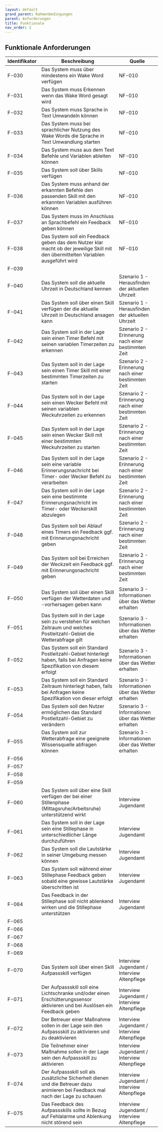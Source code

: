 ```yaml
---
layout: default
grand_parent: Rahmenbedingungen
parent: Anforderungen
title: Funktionale
nav_order: 2
---
```



## Funktionale Anforderungen  

| Identifikator | Beschreibung                                                                                                                        | Quelle                                                                                                           |
| ------------- | ----------------------------------------------------------------------------------------------------------------------------------- | ---------------------------------------------------------------------------------------------------------------- |
| F-030         | Das System muss über mindestens ein Wake Word verfügen                                                                                         | NF-010                                                                                                           |
| F-031         | Das System muss Erkennen wenn das Wake Word gesagt wird                                                                             | NF-010                                                                                                           |
| F-032         | Das System muss Sprache in Text Umwandeln können                                                                                    | NF-010                                                                                                           |
| F-033         | Das System muss bei sprachlicher Nutzung des Wake Words die Sprache in Text Umwandlung starten                                      | NF-010                                                                                                           |
| F-034         | Das System muss aus dem Text Befehle und Variablen ableiten können                                                                  | NF-010                                                                                                           |
| F-035         | Das System soll über Skills verfügen                                                                                                | NF-010                                                                                                           |
| F-036         | Das System muss anhand der erkannten Befehle den passenden Skill mit den erkannten Variablen ausführen können                       | NF-010                                                                                                           |
| F-037         | Das System muss im Anschluss an Sprachbefehl ein Feedback geben können                                                              | NF-010                                                                                                           |
| F-038         | Das System soll ein Feedback geben das dem Nutzer klar macht ob der jeweilige Skill mit den übermittelten Variablen ausgeführt wird | NF-010                                                                                                           |
| F-039         |                                                                                                                                     |                                                                                                                  |
| F-040         | Das System soll die aktuelle Uhrzeit in Deutschland kennen                                                                          | Szenario 1 - Herausfinden der aktuellen Uhrzeit                                                                  |
| F-041         | Das System soll über einen Skill verfügen der die aktuelle Uhrzeit in Deutschland ansagen kann                                      | Szenario 1 - Herausfinden der aktuellen Uhrzeit                                                                  |
| F-042         | Das System soll in der Lage sein einen Timer Befehl mit seinen variablen Timerzeiten zu erkennen                                    | Szenario 2 - Erinnerung nach einer bestimmten Zeit                                                               |
| F-043         | Das System soll in der Lage sein einen Timer Skill mit einer bestimmten Timerzeiten zu starten                                      | Szenario 2 - Erinnerung nach einer bestimmten Zeit                                                               |
| F-044         | Das System soll in der Lage sein einen Wecker Befehl mit seinen variablen Weckuhrzeiten zu erkennen                                 | Szenario 2 - Erinnerung nach einer bestimmten Zeit                                                               |
| F-045         | Das System soll in der Lage sein einen Wecker Skill mit einer bestimmten Weckuhrzeiten zu starten                                   | Szenario 2 - Erinnerung nach einer bestimmten Zeit                                                               |
| F-046         | Das System soll in der Lage sein eine variable Erinnerungsnachricht bei Timer- oder Wecker Befehl zu verarbeiten                    | Szenario 2 - Erinnerung nach einer bestimmten Zeit                                                               |
| F-047         | Das System soll in der Lage sein eine bestimmte Erinnerungsnachricht im Timer- oder Weckerskill abzulegen                           | Szenario 2 - Erinnerung nach einer bestimmten Zeit                                                               |
| F-048         | Das System soll bei Ablauf eines Timers ein Feedback ggf. mit Erinnerungsnachricht geben                                            | Szenario 2 - Erinnerung nach einer bestimmten Zeit                                                               |
| F-049         | Das System soll bei Erreichen der Weckzeit ein Feedback ggf. mit Erinnerungsnachricht geben                                         | Szenario 2 - Erinnerung nach einer bestimmten Zeit                                                               |
|               |                                                                                                                                     |                                                                                                                  |
| F-050         | Das System soll über einen Skill verfügen der Wetterdaten und -vorhersagen geben kann                                               | Szenario 3 - Informationen über das Wetter erhalten                                                              |
| F-051         | Das System soll in der Lage sein zu verstehen für welchen Zeitraum und welches Postleitzahl-Gebiet die Wetterabfrage gilt           | Szenario 3 - Informationen über das Wetter erhalten                                                              |
| F-052         | Das System soll ein Standard Postleitzahl-Gebiet hinterlegt haben, falls bei Anfragen keine Spezifikation von diesem erfolgt        | Szenario 3 - Informationen über das Wetter erhalten                                                              |
| F-053         | Das System soll ein Standard Zeitraum hinterlegt haben, falls bei Anfragen keine Spezifikation von dieser erfolgt                   | Szenario 3 - Informationen über das Wetter erhalten                                                              |
| F-054         | Das System soll den Nutzer ermöglichen das Standard Postleitzahl-Gebiet zu verändern                                                | Szenario 3 - Informationen über das Wetter erhalten                                                              |
| F-055         | Das System soll zur Wetterabfrage eine geeignete Wissensquelle abfragen können                                                      | Szenario 3 - Informationen über das Wetter erhalten                                                              |
| F-056         |                                                                                                                                     |                                                                                                                  |
| F-057         |                                                                                                                                     |                                                                                                                  |
| F-058         |                                                                                                                                     |                                                                                                                  |
| F-059         |                                                                                                                                     |                                                                                                                  |
| F-060         | Das System soll über eine Skill verfügen der bei einer Stillenphase (Mittagsruhe/Arbeitsruhe) unterstützend wirkt                   | Interview Jugendamt                                                                                              |
| F-061         | Das System soll in der Lage sein eine Stillephase in unterschiedlicher Länge durchzuführen                                          | Interview Jugendamt                                                                                              |
| F-062         | Das System soll die Lautstärke in seiner Umgebung messen können                                                                     | Interview Jugendamt                                                                                              |
| F-063         | Das System soll während einer Stillephase Feedback geben sobald eine gewisse Lautstärke überschritten ist                           | Interview Jugendamt                                                                                              |
| F-064         | Das Feedback in der Stillephase soll nicht ablenkend wirken und die Stillephase unterstützen                                        | Interview Jugendamt                                                                                              |
| F-065         |                                                                                                                                     |                                                                                                                  |
| F-066         |                                                                                                                                     |                                                                                                                  |
| F-067         |                                                                                                                                     |                                                                                                                  |
| F-068         |                                                                                                                                     |                                                                                                                  |
| F-069         |                                                                                                                                     |                                                                                                                  |
| F-070         | Das System soll über einen Skill Aufpassskill verfügen                                                                              | Interview Jugendamt / Interview Altenpflege                                                                      |
| F-071         | Der Aufpassskill soll eine Lichtschranke und/oder einen Erschütterungssensor aktivieren und bei Auslösen ein Feedback geben            | Interview Jugendamt / Interview Altenpflege                                                                      |
| F-072         | Der Betreuer einer Maßnahme sollen in der Lage sein den Aufpassskill zu aktivieren und zu deaktivieren                              | Interview Jugendamt / Interview Altenpflege                                                                      |
| F-073         | Die Teilnehmer einer Maßnahme sollen in der Lage sein den Aufpassskill zu aktivieren                                                | Interview Jugendamt / Interview Altenpflege                                                                      |
| F-074         | Der Aufpassskill soll als zusätzliche Sicherheit dienen und die Betreuer dazu animieren bei Feedback mal nach der Lage zu schauen   | Interview Jugendamt / Interview Altenpflege                                                                      |
| F-075         | Das Feedback des Aufpassskills sollte in Bezug auf Fehlalarme und Ablenkung nicht störend sein                                      | Interview Jugendamt / Interview Altenpflege                                                                      |